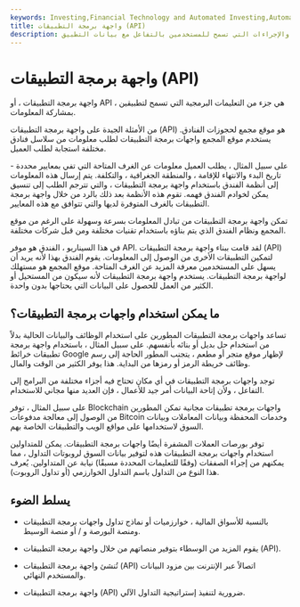 ```yaml
---
keywords: Investing,Financial Technology and Automated Investing,Automated Investing,Crypto,FinTech
title: واجهة برمجة التطبيقات (API)
description: واجهة برمجة تطبيق. مجموعة من الوظائف والإجراءات التي تسمح للمستخدمين بالتفاعل مع بيانات التطبيق.
---
```


# واجهة برمجة التطبيقات (API)
واجهة برمجة التطبيقات ، أو API ، هي جزء من التعليمات البرمجية التي تسمح لتطبيقين بمشاركة المعلومات.

من الأمثلة الجيدة على واجهة برمجة التطبيقات (API) هو موقع مجمع لحجوزات الفنادق. يستخدم موقع المجمع واجهات برمجة التطبيقات لطلب معلومات من سلاسل فنادق مختلفة استجابة لطلب العميل.

على سبيل المثال ، يطلب العميل معلومات عن الغرف المتاحة التي تفي بمعايير محددة - تاريخ البدء والانتهاء للإقامة ، والمنطقة الجغرافية ، والتكلفة. يتم إرسال هذه المعلومات إلى أنظمة الفندق باستخدام واجهة برمجة التطبيقات ، والتي تترجم الطلب إلى تنسيق يمكن لخوادم الفندق فهمه. تقوم هذه الأنظمة بعد ذلك بالرد من خلال واجهة برمجة التطبيقات بالغرف المتوفرة لديها والتي تتوافق مع هذه المعايير.

تمكن واجهة برمجة التطبيقات من تبادل المعلومات بسرعة وسهولة على الرغم من موقع المجمع ونظام الفندق الذي يتم بناؤه باستخدام تقنيات مختلفة ومن قبل شركات مختلفة.

في هذا السيناريو ، الفندق هو موفر API. لقد قامت ببناء واجهة برمجة التطبيقات (API) لتمكين التطبيقات الأخرى من الوصول إلى المعلومات. يقوم الفندق بهذا لأنه يريد أن يسهل على المستخدمين معرفة المزيد عن الغرف المتاحة. موقع المجمع هو مستهلك لواجهة برمجة التطبيقات. يستخدم واجهة برمجة التطبيقات لأنه سيكون من المستحيل أو الكثير من العمل للحصول على البيانات التي يحتاجها بدون واحدة.

## ما يمكن استخدام واجهات برمجة التطبيقات؟

تساعد واجهات برمجة التطبيقات المطورين على استخدام الوظائف والبيانات الحالية بدلاً من استخدام حل بديل أو بنائه بأنفسهم. على سبيل المثال ، باستخدام واجهة برمجة تطبيقات خرائط Google لإظهار موقع متجر أو مطعم ، يتجنب المطور الحاجة إلى رسم وظائف خريطة الرمز أو رمزها من البداية. هذا يوفر الكثير من الوقت والمال.

توجد واجهات برمجة التطبيقات في أي مكان تحتاج فيه أجزاء مختلفة من البرامج إلى التفاعل ، ولأن إتاحة البيانات أمر جيد للأعمال ، فإن العديد منها مجاني للاستخدام.

على سبيل المثال ، توفر Blockchain واجهات برمجة تطبيقات مجانية تمكن المطورين من الوصول إلى معالجة مدفوعات Bitcoin وخدمات المحفظة وبيانات المعاملات وبيانات السوق لاستخدامها على مواقع الويب والتطبيقات الخاصة بهم.

توفر بورصات العملات المشفرة أيضًا واجهات برمجة التطبيقات. يمكن للمتداولين استخدام واجهات برمجة التطبيقات هذه لتوفير بيانات السوق لروبوتات التداول ، مما يمكنهم من إجراء الصفقات (وفقًا للتعليمات المحددة مسبقًا) نيابة عن المتداولين. يُعرف هذا النوع من التداول باسم التداول الخوارزمي (أو تداول الروبوت).

## يسلط الضوء

- بالنسبة للأسواق المالية ، خوارزميات أو نماذج تداول واجهات برمجة التطبيقات ومنصة البورصة و / أو منصة الوسيط.

- يقوم المزيد من الوسطاء بتوفير منصاتهم من خلال واجهة برمجة التطبيقات (API).

- تُنشئ واجهة برمجة التطبيقات (API) اتصالاً عبر الإنترنت بين مزود البيانات والمستخدم النهائي.

- واجهة برمجة التطبيقات (API) ضرورية لتنفيذ إستراتيجية التداول الآلي.

